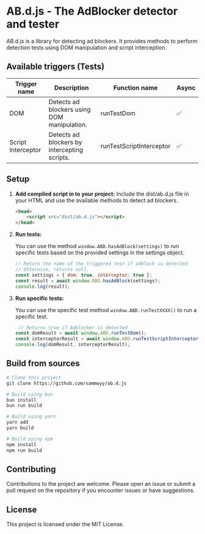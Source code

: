 # AB.d.js - The AdBlocker detector and tester

AB.d.js is a library for detecting ad blockers. It provides methods to perform detection tests using DOM manipulation and script interception.

## Available triggers (Tests)

| Trigger name       | Description                                  | Function name            | Async |
| ------------------ | -------------------------------------------- | ------------------------ | ----- |
| DOM                | Detects ad blockers using DOM manipulation.  | runTestDom               | ✅   |
| Script Interceptor | Detects ad blockers by intercepting scripts. | runTestScriptInterceptor | ✅   |

## Setup

1. **Add compiled script in to your project:**
    Include the dist/ab.d.js file in your HTML and use the available methods to detect ad blockers.

    ```html
    <head>
        <script src="dist/ab.d.js"></script>
    </head>
    ```

2. **Run tests:**

    You can use the method `window.ABD.hasAdBlock(settings)` to run specific tests based on the provided settings in the settings object.

    ```javascript
    // Return the name of the triggered test if adblock is detected
    // Otherwise, returns null.
    const settings = { dom: true, interceptor: true };
    const result = await window.ABD.hasAdBlock(settings);
    console.log(result);
    ```

3. **Run specific tests:**

    You can use the specific test method `window.ABD.runTestXXXX()` to run a specific test.

    ```javascript
     // Returns true if Adblocker is detected
    const domResult = await window.ABD.runTestDom();
    const interceptorResult = await window.ABD.runTestScriptInterceptor();
    console.log(domResult, interceptorResult);
    ```

## Build from sources

```bash
# Clone this project
git clone https://github.com/sammwyy/ab.d.js

# Build using bun
bun install
bun run build

# Build using yarn
yarn add
yarn build

# Build using npm
npm install
npm run build
```

## Contributing

Contributions to the project are welcome. Please open an issue or submit a pull request on the repository if you encounter issues or have suggestions.

## License

This project is licensed under the MIT License.
